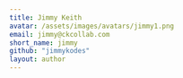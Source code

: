 ```yaml
---
title: Jimmy Keith
avatar: /assets/images/avatars/jimmy1.png
email: jimmy@ckcollab.com
short_name: jimmy
github: "jimmykodes"
layout: author
---
```

